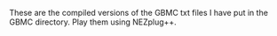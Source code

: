 These are the compiled versions of the GBMC txt files I have put in the GBMC directory. Play them using NEZplug++.
